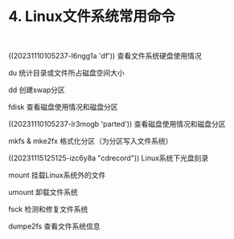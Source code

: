 # 4. Linux文件系统常用命令

‍

((20231110105237-l6ngg1a 'df'))              查看文件系统硬盘使用情况

du             统计目录或文件所占磁盘空间大小

dd             创建swap分区

fdisk          查看磁盘使用情况和磁盘分区

((20231110105237-lr3mogb 'parted'))       查看磁盘使用情况和磁盘分区

mkfs & mke2fx  格式化分区（为分区写入文件系统）

((20231115125125-izc6y8a "cdrecord"))     Linux系统下光盘刻录

mount         挂载Linux系统外的文件

umount       卸载文件系统

fsck            检测和修复文件系统

dumpe2fs   查看文件系统信息

‍

‍
